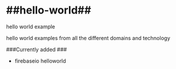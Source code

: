 ##hello-world##
===========

hello world example

hello world examples from all the different domains and technology

###Currently added ###
+ firebaseio helloworld
